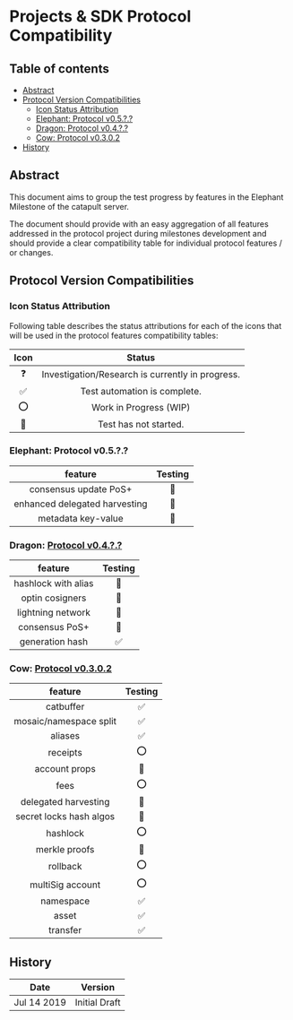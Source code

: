 # Projects & SDK Protocol Compatibility

## Table of contents

- [Abstract](#abstract)
- [Protocol Version Compatibilities](#protocol-version-compatibilities)
  - [Icon Status Attribution](#icon-status-attribution)
  - [Elephant: Protocol v0.5.?.?](#)
  - [Dragon: Protocol v0.4.?.?](#)
  - [Cow: Protocol v0.3.0.2](#cow-protocol-v0302)
- [History](#history)

## Abstract

This document aims to group the test progress by features in the Elephant Milestone of the catapult server.  

The document should provide with an easy aggregation of all features addressed in the protocol project during milestones development and should provide a clear compatibility table for individual protocol features / or changes.

## Protocol Version Compatibilities

### Icon Status Attribution

Following table describes the status attributions for each of the icons that will be used in the protocol features compatibility tables:

| Icon | Status |
| :-: | :-: |
| :question: | Investigation/Research is currently in progress. |
| :white_check_mark: | Test automation is complete. |
| :o: | Work in Progress (WIP) |
| :stop_sign: | Test has not started. |

### Elephant: Protocol v0.5.?.?

| feature | Testing |
| :-: |:-: |
| consensus update PoS+ | :stop_sign:  |
| enhanced delegated harvesting | :stop_sign: |
| metadata key-value|:stop_sign:  | :stop_sign: |

### Dragon: [Protocol v0.4.?.?](https://github.com/nemtech/catapult-server/milestone/5)

| feature | Testing |
| :-: |:-: |
| hashlock with alias |:stop_sign: |
| optin cosigners | :stop_sign: |
| lightning network | :stop_sign: |
| consensus PoS+ | :stop_sign: |
| generation hash | :white_check_mark:  |

### Cow: [Protocol v0.3.0.2](https://github.com/nemtech/catapult-server/milestone/3)

| feature | Testing|
| :-: |:-: |
| catbuffer | :white_check_mark:  |
| mosaic/namespace split | :white_check_mark: |
| aliases | :white_check_mark: |
| receipts | :o: |
| account props | :stop_sign: |
| fees | :o: |
| delegated harvesting | :stop_sign: |
| secret locks hash algos | :stop_sign: |
| hashlock | :o: |
| merkle proofs | :stop_sign: |
| rollback | :o: |
| multiSig account | :o: |
| namespace | :white_check_mark: |
| asset | :white_check_mark: |
| transfer | :white_check_mark: |


## History

| **Date**      | **Version**   |
| ------------- | ------------- |
| Jul 14 2019   | Initial Draft |
